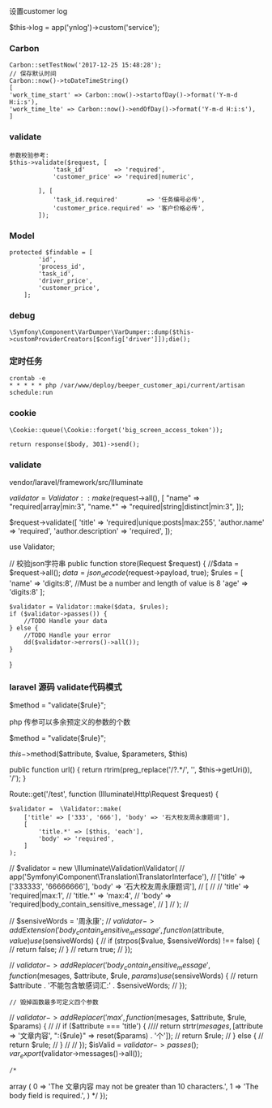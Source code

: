 设置customer log

$this->log = app('ynlog')->custom('service');

### Carbon

```
Carbon::setTestNow('2017-12-25 15:48:28');
// 保存默认时间
Carbon::now()->toDateTimeString()
[
'work_time_start' => Carbon::now()->startofDay()->format('Y-m-d H:i:s'),
'work_time_lte' => Carbon::now()->endOfDay()->format('Y-m-d H:i:s'),
]
```

### validate

```
参数校验参考:
$this->validate($request, [
            'task_id'        => 'required',
            'customer_price' => 'required|numeric',
                        
        ], [            
            'task_id.required'        => '任务编号必传',
            'customer_price.required' => '客户价格必传',                                                                                
        ]);
```


### Model

```
protected $findable = [                                                                                                             
        'id',   
        'process_id',
        'task_id',
        'driver_price',
        'customer_price',
    ];       
```


### debug

```
\Symfony\Component\VarDumper\VarDumper::dump($this->customProviderCreators[$config['driver']]);die();
```


### 定时任务

```
crontab -e
* * * * * php /var/www/deploy/beeper_customer_api/current/artisan schedule:run
```

### cookie

```
\Cookie::queue(\Cookie::forget('big_screen_access_token'));

return response($body, 301)->send();
```



### validate

vendor/laravel/framework/src/Illuminate


$validator = Validator::make($request->all(), [
    "name"    => "required|array|min:3",
    "name.*"  => "required|string|distinct|min:3",
]);

$request->validate([
    'title' => 'required|unique:posts|max:255',
    'author.name' => 'required',
    'author.description' => 'required',
]);



use Validator;

// 校验json字符串
public function store(Request $request)
{
    //$data = $request->all();
    $data = json_decode($request->payload, true);
    $rules = [
        'name' => 'digits:8', //Must be a number and length of value is 8
        'age' => 'digits:8'
    ];

    $validator = Validator::make($data, $rules);
    if ($validator->passes()) {
        //TODO Handle your data
    } else {
        //TODO Handle your error
        dd($validator->errors()->all());
    }
}


### laravel 源码 validate代码模式

$method = "validate{$rule}";



php 传参可以多余预定义的参数的个数


$method = "validate{$rule}";

$this->$method($attribute, $value, $parameters, $this)

public function url()
{
   return rtrim(preg_replace('/\?.*/', '', $this->getUri()), '/');
}




Route::get('/test', function (Illuminate\Http\Request $request) {

    $validator =  \Validator::make(
        ['title' => ['333', '666'], 'body' => '石大校友周永康题词'],
        [
            'title.*' => [$this, 'each'],
            'body' => 'required',
        ]
    );

//    $validator = new \Illuminate\Validation\Validator(
//        app('Symfony\Component\Translation\TranslatorInterface'),
//        ['title' => ['333333', '66666666'], 'body' => '石大校友周永康题词'],
//        [
//
//            'title' => 'required|max:1',
//            'title.*' => 'max:4',
//            'body' => 'required|body_contain_sensitive_message',
//        ]
//    );
//

//    $sensiveWords = '周永康';
//    $validator->addExtension('body_contain_sensitive_message', function ($attribute, $value) use ($sensiveWords) {
//        if (strpos($value, $sensiveWords) !== false) {
//            return false;
//        }
//        return true;
//    });

//    $validator->addReplacer('body_contain_sensitive_message', function ($mesages, $attribute, $rule, $params) use ($sensiveWords) {
//        return $attribute . '不能包含敏感词汇:' . $sensiveWords;
//    });

    // 毁掉函数最多可定义四个参数
//    $validator->addReplacer('max', function ($mesages, $attribute, $rule, $params) {
//
//        if ($attribute === 'title') {
////            return strtr($mesages, [$attribute => '文章内容', ":{$rule}" => reset($params) . '个']);
//            return $rule;
//        } else {
//            return $rule;
//        }
//
//    });
    $isValid = $validator->passes();
    var_export($validator->messages()->all());

    /*
array (
     0 => 'The 文章内容 may not be greater than 10 characters.',
     1 => 'The body field is required.',
)
     */
});

